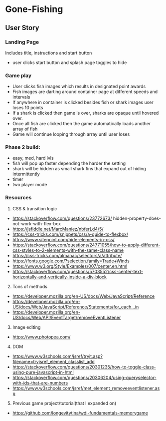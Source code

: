 # Gone-Fishing

## User Story

### Landing Page
Includes title, instructions and start button
- user clicks start button and splash page toggles to hide

### Game play
- User clicks fish images which results in designated point awards
- Fish images are darting around container page at different speeds and intervals
- If anywhere in container is clicked besides fish or shark images user loses 10 points
- If a shark is clicked then game is over, sharks are opaque until hovered over.
- Once all fish are clicked then the game automatically loads another array of fish
- Game will continue looping through array until user loses




### Phase 2 build:
- easy, med, hard lvls
- fish will pop up faster depending the harder the setting
- shark will be hidden as small shark fins that expand out of hiding intermittently
- timer
- two player mode

### Resources

1. CSS & transition logic
- https://stackoverflow.com/questions/23772673/      hidden-property-does-not-work-with-flex-box
- https://jsfiddle.net/MarcManiez/nbferLd4/5/
- https://css-tricks.com/snippets/css/a-guide-to-flexbox/
- https://www.sitepoint.com/hide-elements-in-css/
- https://stackoverflow.com/questions/24771055/how-to-apply-different-css-styles-to-2-elements-with-the-same-class-name
- https://css-tricks.com/almanac/selectors/a/attribute/
- https://fonts.google.com/?selection.family=Trade+Winds
- https://www.w3.org/Style/Examples/007/center.en.html
- https://stackoverflow.com/questions/5703552/css-center-text-horizontally-and-vertically-inside-a-div-block

2. Tons of methods
- https://developer.mozilla.org/en-US/docs/Web/JavaScript/Reference
- https://developer.mozilla.org/en-US/docs/Web/JavaScript/Reference/Statements/for_each...in
- https://developer.mozilla.org/en-US/docs/Web/API/EventTarget/removeEventListener

3. Image editing
 - https://www.photopea.com/

 4. DOM
 - https://www.w3schools.com/jsref/tryit.asp?filename=tryjsref_element_classlist_add
- https://stackoverflow.com/questions/20301235/how-to-toggle-class-using-pure-javascript-in-html
- https://stackoverflow.com/questions/20306204/using-queryselector-with-ids-that-are-numbers
- https://www.w3schools.com/jsref/met_element_removeeventlistener.asp

5. Previous game project/tutorial(that I expanded on)
- https://github.com/longevitytina/wdi-fundamentals-memorygame